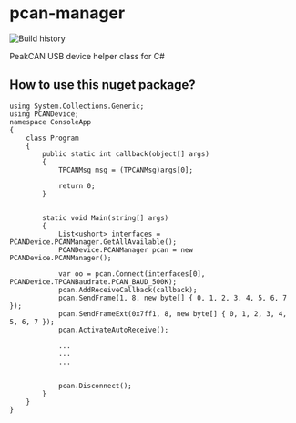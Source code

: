 # pcan-manager
![Build history](https://buildstats.info/nuget/PCANDevice)

PeakCAN USB device helper class for C#

## How to use this nuget package?

```
using System.Collections.Generic;
using PCANDevice;
namespace ConsoleApp
{
    class Program
    {
        public static int callback(object[] args)
        {
            TPCANMsg msg = (TPCANMsg)args[0];

            return 0;
        }


        static void Main(string[] args)
        {
            List<ushort> interfaces = PCANDevice.PCANManager.GetAllAvailable();
            PCANDevice.PCANManager pcan = new PCANDevice.PCANManager();

            var oo = pcan.Connect(interfaces[0], PCANDevice.TPCANBaudrate.PCAN_BAUD_500K);
            pcan.AddReceiveCallback(callback);
            pcan.SendFrame(1, 8, new byte[] { 0, 1, 2, 3, 4, 5, 6, 7 });
            pcan.SendFrameExt(0x7ff1, 8, new byte[] { 0, 1, 2, 3, 4, 5, 6, 7 });
            pcan.ActivateAutoReceive();

            ...
            ...
            ...


            pcan.Disconnect();
        }
    }
}
```
